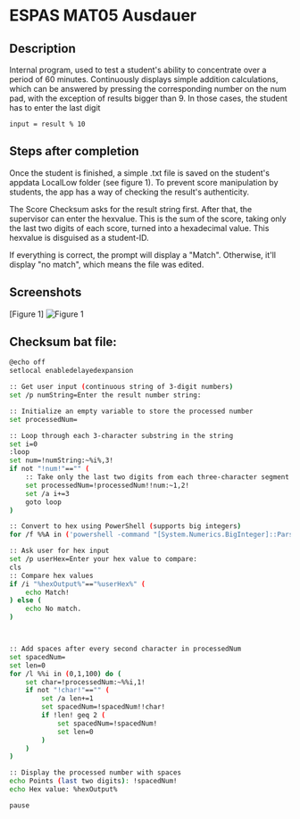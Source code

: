 
# ESPAS MAT05 Ausdauer

## Description
Internal program, used to test a student's ability to concentrate over a period of 60 minutes. Continuously displays simple addition calculations, which can be answered by pressing the corresponding number on the num pad, with the exception of results bigger than 9. In those cases, the student has to enter the last digit 

```
input = result % 10
```

## Steps after completion
Once the student is finished, a simple .txt file is saved on the student's appdata LocalLow folder (see figure 1).
To prevent score manipulation by students, the app has a way of checking the result's authenticity. 

The Score Checksum asks for the result string first. After that, the supervisor can enter the hexvalue. This is the sum of the score, taking only the last two digits of each score, turned into a hexadecimal value. This hexvalue is disguised as a student-ID.

If everything is correct, the prompt will display a "Match". Otherwise, it'll display "no match", which means the file was edited.




## Screenshots

[Figure 1]
![Figure 1](https://i.postimg.cc/3R3m1Y9X/grafik.png)


## Checksum bat file:
 
```bash
@echo off
setlocal enabledelayedexpansion

:: Get user input (continuous string of 3-digit numbers)
set /p numString=Enter the result number string: 

:: Initialize an empty variable to store the processed number
set processedNum=

:: Loop through each 3-character substring in the string
set i=0
:loop
set num=!numString:~%i%,3!
if not "!num!"=="" (
    :: Take only the last two digits from each three-character segment
    set processedNum=!processedNum!!num:~1,2!
    set /a i+=3
    goto loop
)

:: Convert to hex using PowerShell (supports big integers)
for /f %%A in ('powershell -command "[System.Numerics.BigInteger]::Parse('%processedNum%').ToString('X')"') do set hexOutput=%%A

:: Ask user for hex input
set /p userHex=Enter your hex value to compare: 
cls
:: Compare hex values
if /i "%hexOutput%"=="%userHex%" (
    echo Match!
) else (
    echo No match.
)



:: Add spaces after every second character in processedNum
set spacedNum=
set len=0
for /l %%i in (0,1,100) do (
    set char=!processedNum:~%%i,1!
    if not "!char!"=="" (
        set /a len+=1
        set spacedNum=!spacedNum!!char!
        if !len! geq 2 (
            set spacedNum=!spacedNum! 
            set len=0
        )
    )
)

:: Display the processed number with spaces
echo Points (last two digits): !spacedNum!
echo Hex value: %hexOutput%

pause


```
